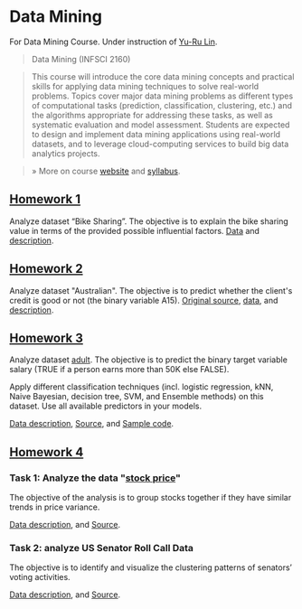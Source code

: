 # Data Mining
For Data Mining Course. Under instruction of [Yu-Ru Lin](http://www.yurulin.com).

>Data Mining (INFSCI 2160)

>This course will introduce the core data mining concepts and practical skills for applying data mining techniques to solve real-world problems. Topics cover major data mining problems as different types of computational tasks (prediction, classification, clustering, etc.) and the algorithms appropriate for addressing these tasks, as well as systematic evaluation and model assessment. Students are expected to design and implement data mining applications using real-world datasets, and to leverage cloud-computing services to build big data analytics projects.

>» More on course [website](https://sites.google.com/site/datathinkingpractice/) and [syllabus](https://sites.google.com/site/datathinkingpractice/syllabus).


## [Homework 1](http://www.yurulin.com/class/spring2016_datamining/slides/hw1.pdf)

Analyze dataset “Bike Sharing”. The objective is to explain the bike sharing value in terms of the provided possible influential factors. [Data](http://www.yurulin.com/class/spring2016_datamining/data/bike.csv) and [description](http://www.yurulin.com/class/spring2016_datamining/data/bike_description.txt).

## [Homework 2](http://www.yurulin.com/class/spring2016_datamining/slides/hw2.pdf)

Analyze dataset "Australian". The objective is to predict whether the client's credit is good or not (the binary variable A15). [Original source](https://archive.ics.uci.edu/ml/datasets/Statlog+(Australian+Credit+Approval)), [data](http://www.yurulin.com/class/spring2016_datamining/data/australian.csv), and [description](http://www.yurulin.com/class/spring2016_datamining/data/australian_description.txt).

## [Homework 3](http://www.yurulin.com/class/spring2016_datamining/slides/hw3.pdf)

Analyze dataset [adult](http://www.yurulin.com/class/spring2016_datamining/data/adult.csv). The objective is to predict the binary target variable salary (TRUE if a person earns more than 50K else FALSE).

Apply different classification techniques (incl. logistic regression, kNN, Naive Bayesian, decision tree, SVM, and Ensemble methods) on this dataset. Use all available predictors in your models.

[Data description](http://www.yurulin.com/class/spring2016_datamining/data/adult_description.txt), [Source](https://archive.ics.uci.edu/ml/datasets/Adult), and [Sample code](http://www.yurulin.com/class/spring2016_datamining/src/hw3sample.R).

## [Homework 4](http://www.yurulin.com/class/spring2016_datamining/slides/hw4.pdf)

### Task 1: Analyze the data "[stock price](http://archive.ics.uci.edu/ml/datasets/Dow+Jones+Index)"

The objective of the analysis is to group stocks together if they have similar trends in price variance.

[Data description](http://www.yurulin.com/class/spring2016_datamining/data/stock_price_description.txt), and [Source](http://www.yurulin.com/class/spring2016_datamining/data/stock_price.csv).

### Task 2: analyze US Senator Roll Call Data

The objective is to identify and visualize the clustering patterns of senators’ voting activities.

[Data description](http://www.voteview.com/senate101.htm), and [Source](http://www.yurulin.com/class/spring2016_datamining/data/roll_call).